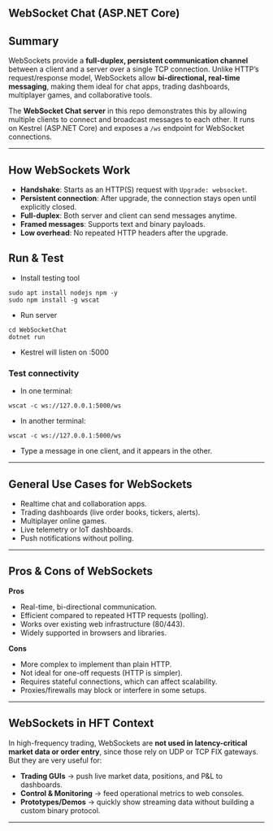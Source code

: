 ## WebSocket Chat (ASP.NET Core)

## Summary
WebSockets provide a **full-duplex, persistent communication channel** between a client and a server over a single TCP connection. Unlike HTTP’s request/response model, WebSockets allow **bi-directional, real-time messaging**, making them ideal for chat apps, trading dashboards, multiplayer games, and collaborative tools.

The **WebSocket Chat server** in this repo demonstrates this by allowing multiple clients to connect and broadcast messages to each other. It runs on Kestrel (ASP.NET Core) and exposes a `/ws` endpoint for WebSocket connections.

---

## How WebSockets Work
- **Handshake**: Starts as an HTTP(S) request with `Upgrade: websocket`.  
- **Persistent connection**: After upgrade, the connection stays open until explicitly closed.  
- **Full-duplex**: Both server and client can send messages anytime.  
- **Framed messages**: Supports text and binary payloads.  
- **Low overhead**: No repeated HTTP headers after the upgrade.

## Run & Test  


- Install testing tool
```
sudo apt install nodejs npm -y
sudo npm install -g wscat
```

- Run server
```
cd WebSocketChat
dotnet run
```
- Kestrel will listen on :5000

### Test connectivity
- In one terminal:
```
wscat -c ws://127.0.0.1:5000/ws
```
- In another terminal:
```
wscat -c ws://127.0.0.1:5000/ws
```
- Type a message in one client, and it appears in the other.
---

##  General Use Cases for WebSockets
- Realtime chat and collaboration apps.  
- Trading dashboards (live order books, tickers, alerts).  
- Multiplayer online games.  
- Live telemetry or IoT dashboards.  
- Push notifications without polling.  

---

##  Pros & Cons of WebSockets

**Pros**  
- Real-time, bi-directional communication.  
- Efficient compared to repeated HTTP requests (polling).  
- Works over existing web infrastructure (80/443).  
- Widely supported in browsers and libraries.  

**Cons**  
- More complex to implement than plain HTTP.  
- Not ideal for one-off requests (HTTP is simpler).  
- Requires stateful connections, which can affect scalability.  
- Proxies/firewalls may block or interfere in some setups.  

---

## WebSockets in HFT Context
In high-frequency trading, WebSockets are **not used in latency-critical market data or order entry**, since those rely on UDP or TCP FIX gateways.  
But they are very useful for:  
- **Trading GUIs** → push live market data, positions, and P&L to dashboards.  
- **Control & Monitoring** → feed operational metrics to web consoles.  
- **Prototypes/Demos** → quickly show streaming data without building a custom binary protocol.  

---


